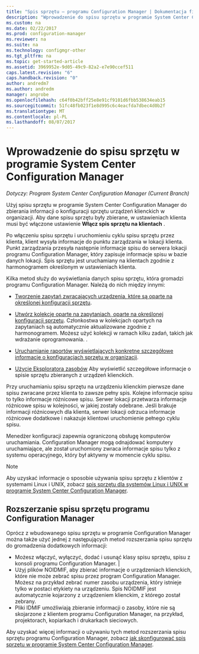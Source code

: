 ```yaml
---
title: "Spis sprzętu — programu Configuration Manager | Dokumentacja firmy Microsoft"
description: "Wprowadzenie do spisu sprzętu w programie System Center Configuration Manager."
ms.custom: na
ms.date: 02/22/2017
ms.prod: configuration-manager
ms.reviewer: na
ms.suite: na
ms.technology: configmgr-other
ms.tgt_pltfrm: na
ms.topic: get-started-article
ms.assetid: 3969952e-9d05-49c9-82a2-e7e90ccef511
caps.latest.revision: "6"
caps.handback.revision: "0"
author: andredm7
ms.author: andredm
manager: angrobe
ms.openlocfilehash: c64f0b42bff25e8e91cf9101d6fbb538634eab15
ms.sourcegitcommit: 51fc48fb023f1e8d995c6c4eacfda7dbec4d0b2f
ms.translationtype: MT
ms.contentlocale: pl-PL
ms.lasthandoff: 08/07/2017
---
```

# <a name="introduction-to-hardware-inventory-in-system-center-configuration-manager"></a>Wprowadzenie do spisu sprzętu w programie System Center Configuration Manager

*Dotyczy: Program System Center Configuration Manager (Current Branch)*

Użyj spisu sprzętu w programie System Center Configuration Manager do zbierania informacji o konfiguracji sprzętu urządzeń klienckich w organizacji. Aby dane spisu sprzętu były zbierane, w ustawieniach klienta musi być włączone ustawienie **Włącz spis sprzętu na klientach** .  

 Po włączeniu spisu sprzętu i uruchomieniu cyklu spisu sprzętu przez klienta, klient wysyła informacje do punktu zarządzania w lokacji klienta. Punkt zarządzania przesyła następnie informacje spisu do serwera lokacji programu Configuration Manager, który zapisuje informacje spisu w bazie danych lokacji. Spis sprzętu jest uruchamiany na klientach zgodnie z harmonogramem określonym w ustawieniach klienta.  

 Kilka metod służy do wyświetlania danych spisu sprzętu, która gromadzi programu Configuration Manager. Należą do nich między innymi:  

-   [Tworzenie zapytań zwracających urządzenia, które są oparte na określonej konfiguracji sprzętu](../../../../core/servers/manage/queries-technical-reference.md).  

-   [Utwórz kolekcje oparte na zapytaniach, oparte na określonej konfiguracji sprzętu](../../../../core/clients/manage/collections/introduction-to-collections.md). Członkostwa w kolekcjach opartych na zapytaniach są automatycznie aktualizowane zgodnie z harmonogramem. Możesz użyć kolekcji w ramach kilku zadań, takich jak wdrażanie oprogramowania. .  

-   [Uruchamianie raportów wyświetlających konkretne szczegółowe informacje o konfiguracjach sprzętu w organizacji](../../../../core/servers/manage/reporting.md).   

-   [Użycie Eksploratora zasobów](../../../../core/clients/manage/inventory/use-resource-explorer-to-view-hardware-inventory.md) Aby wyświetlić szczegółowe informacje o spisie sprzętu zbieranych z urządzeń klienckich.   

 Przy uruchamianiu spisu sprzętu na urządzeniu klienckim pierwsze dane spisu zwracane przez klienta to zawsze pełny spis. Kolejne informacje spisu to tylko informacje różnicowe spisu. Serwer lokacji przetwarza informacje różnicowe spisu w kolejności, w jakiej zostały odebrane. Jeśli brakuje informacji różnicowych dla klienta, serwer lokacji odrzuca informacje różnicowe dodatkowe i nakazuje klientowi uruchomienie pełnego cyklu spisu.  

 Menedżer konfiguracji zapewnia ograniczoną obsługę komputerów uruchamiania. Configuration Manager mogą odnajdować komputery uruchamiające, ale został uruchomiony zwraca informacje spisu tylko z systemu operacyjnego, który był aktywny w momencie cyklu spisu.  

> [!NOTE]  
>  Aby uzyskać informacje o sposobie używania spisu sprzętu z klientów z systemami Linux i UNIX, zobacz [spis sprzętu dla systemów Linux i UNIX w programie System Center Configuration Manager](../../../../core/clients/manage/inventory/hardware-inventory-for-linux-and-unix.md).  

## <a name="extending-configuration-manager-hardware-inventory"></a>Rozszerzanie spisu sprzętu programu Configuration Manager  
 Oprócz z wbudowanego spisu sprzętu w programie Configuration Manager można także użyć jednej z następujących metod rozszerzania spisu sprzętu do gromadzenia dodatkowych informacji:  

- Możesz włączyć, wyłączyć, dodać i usunąć klasy spisu sprzętu, spisu z konsoli programu Configuration Manager. |  
- Użyj plików NOIDMIF, aby zbierać informacje o urządzeniach klienckich, które nie może zebrać spisu przez program Configuration Manager. Możesz na przykład zebrać numer zasobu urządzenia, który istnieje tylko w postaci etykiety na urządzeniu. Spis NOIDMIF jest automatycznie kojarzony z urządzeniem klienckim, z którego został zebrany.  
- Pliki IDMIF umożliwiają zbieranie informacji o zasoby, które nie są skojarzone z klientem programu Configuration Manager, na przykład, projektorach, kopiarkach i drukarkach sieciowych.  

 Aby uzyskać więcej informacji o używaniu tych metod rozszerzania spisu sprzętu programu Configuration Manager, zobacz [jak skonfigurować spis sprzętu w programie System Center Configuration Manager](../../../../core/clients/manage/inventory/configure-hardware-inventory.md).  
